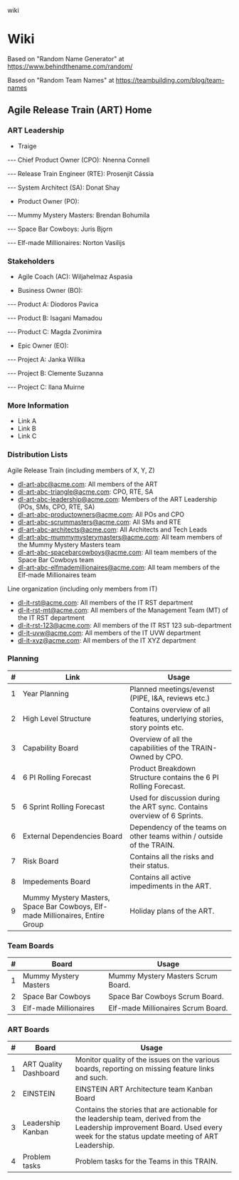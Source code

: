 wiki
# Wiki

Based on "Random Name Generator" at https://www.behindthename.com/random/

Based on "Random Team Names" at https://teambuilding.com/blog/team-names

## Agile Release Train (ART) Home

### ART Leadership

- Traige
  
--- Chief Product Owner (CPO): Nnenna Connell

--- Release Train Engineer (RTE):  Prosenjit Cássia

--- System Architect (SA): Donat Shay

- Product Owner (PO):
  
--- Mummy Mystery Masters: Brendan Bohumila

--- Space Bar Cowboys: Juris Bjǫrn

--- Elf-made Millionaires: Norton Vasilijs

### Stakeholders

- Agile Coach (AC): Wiljahelmaz Aspasia

- Business Owner (BO):
  
--- Product A: Diodoros Pavica
  
--- Product B: Isagani Mamadou

--- Product C: Magda Zvonimira

- Epic Owner (EO):
  
--- Project A: Janka Willka
  
--- Project B: Clemente Suzanna

--- Project C: Ilana Muirne

### More Information

- Link A
- Link B
- Link C

### Distribution Lists

Agile Release Train (including members of X, Y, Z)

- dl-art-abc@acme.com: All members of the ART
- dl-art-abc-triangle@acme.com: CPO, RTE, SA
- dl-art-abc-leadership@acme.com: Members of the ART Leadership (POs, SMs, CPO, RTE, SA)
- dl-art-abc-productowners@acme.com: All POs and CPO
- dl-art-abc-scrummasters@acme.com: All SMs and RTE
- dl-art-abc-architects@acme.com: All Architects and Tech Leads
- dl-art-abc-mummymysterymasters@acme.com: All team members of the Mummy Mystery Masters team
- dl-art-abc-spacebarcowboys@acme.com: All team members of the Space Bar Cowboys team
- dl-art-abc-elfmademillionaires@acme.com: All team members of the Elf-made Millionaires team

Line organization (including only members from IT)

- dl-it-rst@acme.com: All members of the IT RST department
- dl-it-rst-mt@acme.com: All members of the Management Team (MT) of the IT RST department
- dl-it-rst-123@acme.com: All members of the IT RST 123 sub-department
- dl-it-uvw@acme.com: All members of the IT UVW department
- dl-it-xyz@acme.com: All members of the IT XYZ department

### Planning

| # | Link | Usage |
| -- | -- | -- |
| 1 | Year Planning | Planned meetings/evenst (PIPE, I&A, reviews etc.) |
| 2 | High Level Structure | Contains overview of all features, underlying stories, story points etc. |
| 3 | Capability Board | Overview of all the capabilities of the TRAIN-Owned by CPO. |
| 4 | 6 PI Rolling Forecast | Product Breakdown Structure contains the 6 PI Rolling Forecast. |
| 5 | 6 Sprint Rolling Forecast | Used for discussion during the ART sync. Contains overview of 6 Sprints. |
| 6 | External Dependencies Board | Dependency of the teams on other teams within / outside of the TRAIN. |
| 7 | Risk Board | Contains all the risks and their status. |
| 8 | Impedements Board | Contains all active impediments in the ART. |
| 9 | Mummy Mystery Masters, Space Bar Cowboys, Elf-made Millionaires, Entire Group | Holiday plans of the ART. |

### Team Boards

| # | Board | Usage |
| -- | -- | -- |
| 1 | Mummy Mystery Masters | Mummy Mystery Masters Scrum Board. |
| 2 | Space Bar Cowboys | Space Bar Cowboys Scrum Board. |
| 3 | Elf-made Millionaires | Elf-made Millionaires Scrum Board. |

### ART Boards

| # | Board | Usage |
| -- | -- | -- |
| 1 | ART Quality Dashboard | Monitor quality of the issues on the various boards, reporting on missing feature links and such. |
| 2 | EINSTEIN | EINSTEIN ART Architecture team Kanban Board |
| 3 | Leadership Kanban | Contains the stories that are actionable for the leadership team, derived from the Leadership improvement Board. Used every week for the status update meeting of ART Leadership. |
| 4 | Problem tasks | Problem tasks for the Teams in this TRAIN. |
